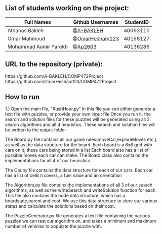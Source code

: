 <h2> List of students working on the project:</h2>

| Full Names    |  Github Usernames | StudentID |
| ------------- | ------------- | ------------- |
| Athanas Bakleh    |[@A-BAKLEH](https://github.com/A-BAKLEH)| 40093110 |
| Omar Mahmoud   |[@OmarHesham123](https://github.com/OmarHesham123)| 40158127 |
| Mohammad Aamir Parekh   |[@Ap2603](https://github.com/Ap2603)| 40136289 |

<h2> URL to the repository (private):</h2>
https://github.com/A-BAKLEH/COMP472Project
https://github.com/OmarHesham123/COMP472Project

<h2> How to run </h2>
1.) Open the main file, "RushHour.py"
In this file you can either generate a text file with puzzles, or provide your own input file
Once you run it, the search and solution files for these puzzles will be generated using all 3 search algorithms and all 4 heuristics.
These search and solution files will be written to the output folder

The Board.py file contains all our game rules(moveCar,exploreMoves etc.), as well as the data structure for the board.
Each board is a 6x6 grid with cars on it, these cars being stored in a list
Each board also has a list of possible moves each car can make.
The Board class also contains the implementations for all 4 of our heuristics

The Car.py file contains the data structure for each of our cars.
Each car has a list of cells it covers, a fuel value and an orientation

The Algorithm.py file contains the implementations of all 3 of our search algorithms, as well as the writeSearch and writeSolution function for each.
This file also contains the node data structure, which has a boardstate,parent and cost. We use this data structure to store our various states and calculate the solutions based on their cost.

The PuzzleGenerator.py file generates a text file containing the various puzzles we can test our algorithm on, and takes a minimum and maximum number of vehicles to populate the puzzle with.

